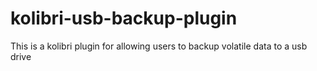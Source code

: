# kolibri-usb-backup-plugin
This is a kolibri plugin for allowing users to backup volatile data to a usb drive
